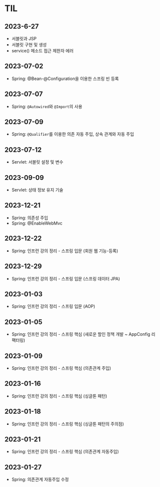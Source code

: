 # TIL
## 2023-6-27
- 서블릿과 JSP
- 서블릿 구현 및 생성
- service() 메소드 접근 제한자 에러

## 2023-07-02
- Spring: @Bean-@Configuration을 이용한 스프링 빈 등록

## 2023-07-07
- Spring: `@Autowired`와 `@Import`의 사용

## 2023-07-09
- Spring: `@Qualifier`를 이용한 의존 자동 주입, 상속 관계와 자동 주입

## 2023-07-12
- Servlet: 서블릿 설정 및 변수

## 2023-09-09
- Servlet: 상태 정보 유지 기술

## 2023-12-21
- Spring: 의존성 주입
- Spring: @EnableWebMvc

## 2023-12-22
- Spring: 인프런 강의 정리 - 스프링 입문 (회원 웹 기능-등록)

## 2023-12-29
- Spring: 인프런 강의 정리 - 스프링 입문 (스프링 데이터 JPA)

## 2023-01-03
- Spring: 인프런 강의 정리 - 스프링 입문 (AOP)

## 2023-01-05
- Spring: 인프런 강의 정리 - 스프링 핵심 (새로운 할인 정책 개발 ~ AppConfig 리팩터링)

## 2023-01-09
- Spring: 인프런 강의 정리 - 스프링 핵심 (의존관계 주입)

## 2023-01-16
- Spring: 인프런 강의 정리 - 스프링 핵심 (싱글톤 패턴)

## 2023-01-18
- Spring: 인프런 강의 정리 - 스프링 핵심 (싱글톤 패턴의 주의점)

## 2023-01-21
- Spring: 인프런 강의 정리 - 스프링 핵심 (의존관계 자동주입)

## 2023-01-27
- Spring: 의존관계 자동주입 수정